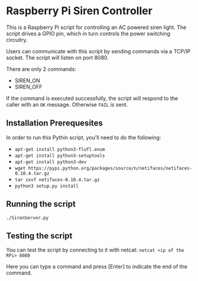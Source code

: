 # Raspberry Pi Siren Controller
This is a Raspberry Pi script for controlling an AC powered siren light. The script drives a GPIO pin, which in turn controls the power switching circuitry. 

Users can communicate with this script by sending commands via a TCP/IP socket. The script will listen on port 8080.

There are only 2 commands:
 - SIREN_ON
 - SIREN_OFF

If the command is executed successfully, the script will respond to the caller with an `OK` message. Otherwise `FAIL` is sent.

## Installation Prerequesites
In order to run this Pythin script, you'll need to do the following:
* `apt-get install python3-flufl.enum`
* `apt-get install python3-setuptools`
* `apt-get install python3-dev`
* `wget https://pypi.python.org/packages/source/n/netifaces/netifaces-0.10.4.tar.gz`
* `tar zxvf netifaces-0.10.4.tar.gz`
* `python3 setup.py install`

## Running the script
`./SirenServer.py`

## Testing the script
You can test the script by connecting to it with netcat:
`netcat <ip of the RPi> 8080`

Here you can type a command and press [Enter] to indicate the end of the command.
